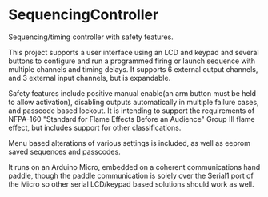 SequencingController
====================

Sequencing/timing controller with safety features.

This project supports a user interface using an LCD and keypad and several buttons to configure and run a programmed firing or launch sequence with multiple channels and timing delays.  It supports 6 external output channels, and 3 external input channels, but is expandable.

Safety features include positive manual enable(an arm button must be held to allow activation), disabling outputs automatically in multiple failure cases, and passcode based lockout.  It is intending to support the requirements of NFPA-160 "Standard for Flame Effects Before an Audience" Group III flame effect, but includes support for other classifications.

Menu based alterations of various settings is included, as well as eeprom saved sequences and passcodes.

It runs on an Arduino Micro, embedded on a coherent communications hand paddle, though the paddle communication is solely over the Serial1 port of the Micro so other serial LCD/keypad based solutions should work as well.
